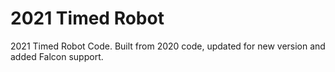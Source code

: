 # 2021 Timed Robot
 2021 Timed Robot Code. Built from 2020 code, updated for new version and added Falcon support.
